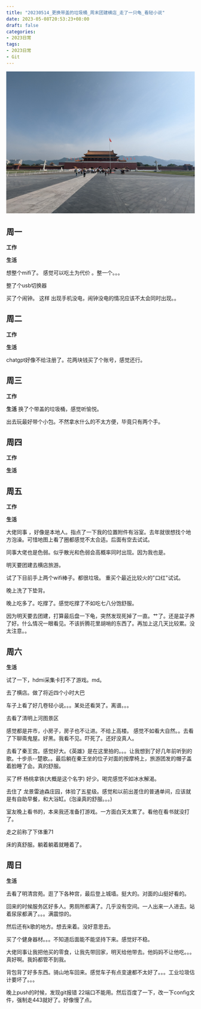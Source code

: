 ```yaml
---
title: "20230514_更换带盖的垃圾桶_周末团建横店_走了一只龟_看轻小说"
date: 2023-05-08T20:53:23+08:00
draft: false
categories:
- 2023日常
tags:
- 2023日常
- Git
---
```



![横店-明清宫苑](https://raw.githubusercontent.com/nianyisi/20220717/main/2023/5/PXL_20230514_004059151.jpg)

## 周一

**工作**



**生活**

想整个mifi了。 感觉可以吃土为代价 。整一个。。。

整了个usb切换器

买了个闹钟。 这样 出现手机没电，闹钟没电的情况应该不太会同时出现。。

## 周二

**工作**



**生活**


chatgpt好像不给注册了。花两块钱买了个账号，感觉还行。 



## 周三


**工作**



**生活**
换了个带盖的垃圾桶，感觉听愉悦。

出去玩最好带个小包。不然拿水什么的不太方便，毕竟只有两个手。

## 周四


**工作**



**生活**


## 周五


**工作**



**生活**

大佬同事 ，好像是本地人。指点了一下我的位置附件有浴室。去年就很想找个地方泡澡。可惜地图上看了圈都感觉不太合适。后面有空去试试。

同事大佬也是色弱。似乎散光和色弱会高概率同时出现。因为我也是。

明天要团建去横店旅游。

试了下目前手上两个wifi棒子。都很垃圾。 重买个最近比较火的"口红"试试。

晚上洗了下垫背。

晚上吃多了。吃撑了。感觉吃撑了不如吃七八分饱舒服。

因为明天要去团建，打算最后盘一下龟，突然发现死掉了一直。艹了。还是盆子养了好。什么情况一眼看见。不该折腾花里胡哨的东西了。再加上这几天比较累。没太注意。。

## 周六



**生活**

试了一下，hdmi采集卡打不了游戏。md。

去了横店。做了将近四个小时大巴 

车子上看了好几卷轻小说。。。某处还看哭了。离谱。。。

去看了清明上河图景区

感觉都是井市，小房子，房子也不让进。不给上高楼。 感觉不如看大自然。。去看了下聊斋鬼屋。好黑。我看不见。吓死了。还好没真人。


去看了秦王宫。感觉好大。《英雄》是在这里拍的。。。让我想到了好几年前听到的歌。十步杀--楚歌。。最后躺在秦王坐的位子对面的按摩椅上，旅游团发的帽子盖着脸睡了会。真的舒服。

买了杯 杨桃拿铁(大概是这个名字) 好少。喝完感觉不如冰水解渴。



去住了 龙景雷迪森庄园，体验了五星级。感觉和以前出差住的普通单间，应该就是有自助早餐，和大浴缸。(泡澡真的舒服。。。)

室友晚上看书的，本来我还准备打游戏。一方面白天太累了。看他在看书就没打了。

走之前称了下体重71

床的真舒服。躺着躺着就睡着了。


## 周日




**生活**

去看了明清宫苑。逛了下各种宫，最后登上城墙。挺大的。对面的山挺好看的。

回来的时候服务区好多人。男厕所都满了。几乎没有空间。一人出来一人进去。站着尿尿都满了。。。满震惊的。

然后还有k歌的地方。想去来着。没好意思去。

买了个健身器材。。。不知道后面能不能坚持下来。感觉好不稳。

大佬同事让我把他买的零食，让我先带回家，明天给他带去。他妈妈不让他吃。。。真好啊。我妈都管不到我。

背包背了好多东西。骑山地车回来。感觉车子有点变速都不太好了。。。工业垃圾估计要坏了。。。

晚上push的时候，发现git报错 22端口不能用。然后百度了一下，改一下config文件，强制走443就好了。好像慢了点。


